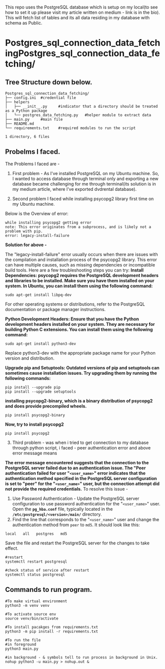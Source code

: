 This repo uses the PostgreSQL database which is setup on my local(to see how to set it up please visit my article written on medium - link is in the bio). This will fetch list of tables and its all data residing in my database with schema as Public.

# Postgres_sql_connection_data_fetchingPostgres_sql_connection_data_fetching/

## Tree Structure down below. <a id="layout"></a>
```
Postgres_sql_connection_data_fetching/
├── config.ini  #credential file
├── helpers     
│   ├── __init__.py     #indicator that a directory should be treated as a Python package
│   └── postgres_data_fetching.py   #helper module to extract data
├── main.py     #main file
├── README.md
└── requirements.txt    #required modules to run the script

1 directory, 6 files

```

## Probelms I faced. <a id="layout"></a>
The Problems I faced are - 
1. First problem - As I've installed PostgreSQL on my Ubuntu machine. So, I wanted to access database through terminal only and exporting a new database became challenging for me through terminal(its solution is in my medium article, where I've exported dvdrental database).

2. Second problem I faced while installing psycopg2 library first time on my Ubuntu machine.

Below is the Overview of error:
```
while installing psycopg2 getting error
note: This error originates from a subprocess, and is likely not a problem with pip.
error: legacy-install-failure
```

**Solution for above -** 

The "legacy-install-failure" error usually occurs when there are issues with the compilation and installation process of the psycopg2 library. This error can have multiple causes, such as missing dependencies or incompatible build tools. Here are a few troubleshooting steps you can try:
**Install Dependencies: psycopg2 requires the PostgreSQL development headers and libraries to be installed. Make sure you have them installed on your system. In Ubuntu, you can install them using the following command:**
```
sudo apt-get install libpq-dev
```
For other operating systems or distributions, refer to the PostgreSQL documentation or package manager instructions.

**Python Development Headers: Ensure that you have the Python development headers installed on your system. They are necessary for building Python C extensions. You can install them using the following command:**
```
sudo apt-get install python3-dev
```
Replace python3-dev with the appropriate package name for your Python version and distribution.

**Upgrade pip and Setuptools: Outdated versions of pip and setuptools can sometimes cause installation issues. Try upgrading them by running the following commands:**  
```
pip install --upgrade pip
pip install --upgrade setuptools
```

**installing psycopg2-binary, which is a binary distribution of psycopg2 and does provide precompiled wheels.**
```
pip install psycopg2-binary
```

**Now, try to install psycopg2**
```
pip install psycopg2
```

3. Third problem - was when i tried to get connection to my database through python script, i faced - peer authentication error
and above error message means

**The error message encountered suggests that the connection to the PostgreSQL server failed due to an authentication issue. The "Peer authentication failed for user "`<user_name>`" error indicates that the authentication method specified in the PostgreSQL server configuration is set to "peer" for the "`<user_name>`" user, but the connection attempt did not provide the required credentials.**
To resolve this issue -

1. Use Password Authentication - Update the PostgreSQL server configuration to use password authentication for the "`<user_name>`" user. Open the **`pg_hba.conf`** file, typically located in the **`/etc/postgresql/<version>/main/`** directory.
2. Find the line that corresponds to the "`<user_name>`" user and change the authentication method from `peer` to `md5`. It should look like this:
```
local   all   postgres   md5
```
Save the file and restart the PostgreSQL server for the changes to take effect. 
```
#restart
systemctl restart postgresql

#check status of service after restart
systemctl status postgresql
```

## Commands to run program. <a id="layout"></a>
```
#To make virtual environment
python3 -m venv venv

#To activate source env
source venv/bin/activate

#To install pacakges from requirements.txt
python3 -m pip install -r requirements.txt

#To run the file
#in foreground
python3 main.py

#in background - & symbols tell to run process in background in Unix.
nohup python3 -u main.py > nohup.out &
```
